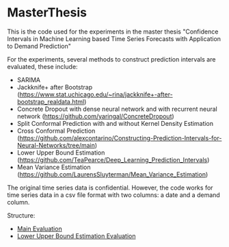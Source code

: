 # MasterThesis

This is the code used for the experiments in the master thesis "Confidence Intervals in Machine Learning based Time Series Forecasts with Application
to Demand Prediction"

For the experiments, several methods to construct prediction intervals are evaluated, these include:
- SARIMA
- Jackknife+ after Bootstrap (https://www.stat.uchicago.edu/~rina/jackknife+-after-bootstrap_realdata.html)
- Concrete Dropout with dense neural network and with recurrent neural network (https://github.com/yaringal/ConcreteDropout)
- Split Conformal Prediction with and without Kernel Density Estimation
- Cross Conformal Prediction (https://github.com/alexcontarino/Constructing-Prediction-Intervals-for-Neural-Networks/tree/main)
- Lower Upper Bound Estimation (https://github.com/TeaPearce/Deep_Learning_Prediction_Intervals)
- Mean Variance Estimation (https://github.com/LaurensSluyterman/Mean_Variance_Estimation)

The original time series data is confidential. However, the code works for time series data in a csv file format with two columns: a date and a demand column.

Structure:
- [Main Evaluation](auswertung.ipynb)
- [Lower Upper Bound Estimation Evaluation](HQ_Pearce_QQ_Good.ipynb)
